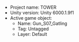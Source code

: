 <!-- UNITY CODE ASSIST INSTRUCTIONS START -->
- Project name: TOWER
- Unity version: Unity 6000.1.9f1
- Active game object:
  - Name: Gun_S07_Gatling
  - Tag: Untagged
  - Layer: Default
<!-- UNITY CODE ASSIST INSTRUCTIONS END -->